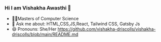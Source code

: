 ### Hi I am Vishakha Awasthi 👋

<!--
**vishakha-driscolls/vishakha-driscolls** is a ✨ _special_ ✨ repository because its `README.md` (this file) appears on your GitHub profile.
-->

- :woman_student:Masters of Computer Science
- 💬 Ask me about:  HTML,CSS,JS,React, Tailwind CSS, Gatsby Js
- 😄 Pronouns: She/Her
https://github.com/vishakha-driscolls/vishakha-driscolls/blob/main/README.md
